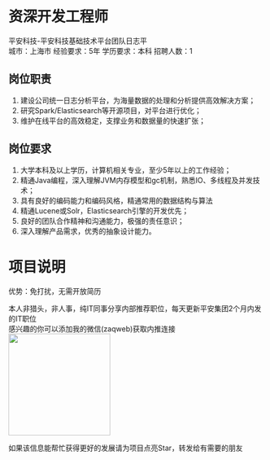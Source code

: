 # 资深开发工程师
平安科技-平安科技基础技术平台团队日志平  
城市：上海市 经验要求：5年 学历要求：本科  招聘人数：1

## 岗位职责
1. 建设公司统一日志分析平台，为海量数据的处理和分析提供高效解决方案；
 2. 研究Spark/Elasticsearch等开源项目，对平台进行优化；
 3. 维护在线平台的高效稳定，支撑业务和数据量的快速扩张；

## 岗位要求
1. 大学本科及以上学历，计算机相关专业，至少5年以上的工作经验；
 2. 精通Java编程，深入理解JVM内存模型和gc机制，熟悉IO、多线程及并发技术； 
 3. 具有良好的编码能力和编码风格，精通常用的数据结构与算法 
 4. 精通Lucene或Solr，Elasticsearch引擎的开发优先；
 5. 良好的团队合作精神和沟通能力，极强的责任意识； 
 6. 深入理解产品需求，优秀的抽象设计能力。

# 项目说明

优势：免打扰，无需开放简历

本人非猎头，非人事，纯IT同事分享内部推荐职位，每天更新平安集团2个月内发的IT职位  
感兴趣的你可以添加我的微信(zaqweb)获取内推连接  
<img src="https://github.com/zaqweb/PA-IT-JOBS/blob/master/WechatICode.jpeg"  height="200" width="200">

如果该信息能帮忙获得更好的发展请为项目点亮Star，转发给有需要的朋友




